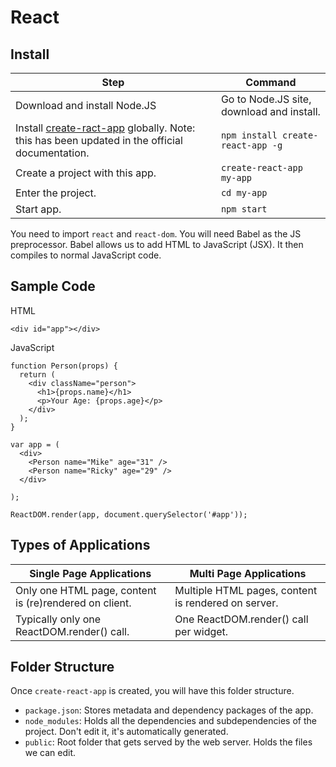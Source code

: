# React

## Install

Step | Command
---- | -------
Download and install Node.JS | Go to Node.JS site, download and install.
Install [create-ract-app](https://github.com/facebook/create-react-app) globally. Note: this has been updated in the official documentation. | `npm install create-react-app -g`
Create a project with this app. | `create-react-app my-app`
Enter the project. | `cd my-app`
Start app. | `npm start`

You need to import `react` and `react-dom`. You will need Babel as the JS preprocessor. Babel allows us to add HTML to JavaScript (JSX). It then compiles to normal JavaScript code.

## Sample Code

HTML

```
<div id="app"></div>
```

JavaScript

```
function Person(props) {
  return (
    <div className="person">
      <h1>{props.name}</h1>
      <p>Your Age: {props.age}</p>
    </div>
  );
}

var app = (
  <div>
    <Person name="Mike" age="31" />
    <Person name="Ricky" age="29" />
  </div>
  
);

ReactDOM.render(app, document.querySelector('#app'));
```

## Types of Applications

Single Page Applications | Multi Page Applications
------------------------ | -----------------------
Only one HTML page, content is (re)rendered on client. | Multiple HTML pages, content is rendered on server.
Typically only one ReactDOM.render() call. | One ReactDOM.render() call per widget.

## Folder Structure

Once `create-react-app` is created, you will have this folder structure.

- `package.json`: Stores metadata and dependency packages of the app.
- `node_modules`: Holds all the dependencies and subdependencies of the project. Don't edit it, it's automatically generated.
- `public`: Root folder that gets served by the web server. Holds the files we can edit.